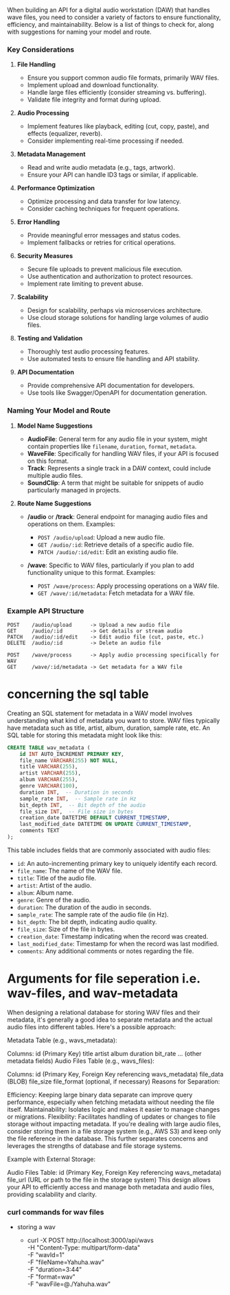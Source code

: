 When building an API for a digital audio workstation (DAW) that handles wave files, you need to consider a variety of factors to ensure functionality, efficiency, and maintainability. Below is a list of things to check for, along with suggestions for naming your model and route.

### Key Considerations

1. **File Handling**

   - Ensure you support common audio file formats, primarily WAV files.
   - Implement upload and download functionality.
   - Handle large files efficiently (consider streaming vs. buffering).
   - Validate file integrity and format during upload.

2. **Audio Processing**

   - Implement features like playback, editing (cut, copy, paste), and effects (equalizer, reverb).
   - Consider implementing real-time processing if needed.

3. **Metadata Management**

   - Read and write audio metadata (e.g., tags, artwork).
   - Ensure your API can handle ID3 tags or similar, if applicable.

4. **Performance Optimization**

   - Optimize processing and data transfer for low latency.
   - Consider caching techniques for frequent operations.

5. **Error Handling**

   - Provide meaningful error messages and status codes.
   - Implement fallbacks or retries for critical operations.

6. **Security Measures**

   - Secure file uploads to prevent malicious file execution.
   - Use authentication and authorization to protect resources.
   - Implement rate limiting to prevent abuse.

7. **Scalability**

   - Design for scalability, perhaps via microservices architecture.
   - Use cloud storage solutions for handling large volumes of audio files.

8. **Testing and Validation**

   - Thoroughly test audio processing features.
   - Use automated tests to ensure file handling and API stability.

9. **API Documentation**
   - Provide comprehensive API documentation for developers.
   - Use tools like Swagger/OpenAPI for documentation generation.

### Naming Your Model and Route

1. **Model Name Suggestions**

   - **AudioFile**: General term for any audio file in your system, might contain properties like `filename`, `duration`, `format`, `metadata`.
   - **WaveFile**: Specifically for handling WAV files, if your API is focused on this format.
   - **Track**: Represents a single track in a DAW context, could include multiple audio files.
   - **SoundClip**: A term that might be suitable for snippets of audio particularly managed in projects.

2. **Route Name Suggestions**

   - **/audio** or **/track**: General endpoint for managing audio files and operations on them. Examples:

     - `POST /audio/upload`: Upload a new audio file.
     - `GET /audio/:id`: Retrieve details of a specific audio file.
     - `PATCH /audio/:id/edit`: Edit an existing audio file.

   - **/wave**: Specific to WAV files, particularly if you plan to add functionality unique to this format. Examples:
     - `POST /wave/process`: Apply processing operations on a WAV file.
     - `GET /wave/:id/metadata`: Fetch metadata for a WAV file.

### Example API Structure

```plaintext
POST    /audio/upload      -> Upload a new audio file
GET     /audio/:id         -> Get details or stream audio
PATCH   /audio/:id/edit    -> Edit audio file (cut, paste, etc.)
DELETE  /audio/:id         -> Delete an audio file

POST    /wave/process      -> Apply audio processing specifically for WAV
GET     /wave/:id/metadata -> Get metadata for a WAV file
```

# concerning the sql table

Creating an SQL statement for metadata in a WAV model involves understanding what kind of metadata you want to store. WAV files typically have metadata such as title, artist, album, duration, sample rate, etc. An SQL table for storing this metadata might look like this:

```sql
CREATE TABLE wav_metadata (
    id INT AUTO_INCREMENT PRIMARY KEY,
    file_name VARCHAR(255) NOT NULL,
    title VARCHAR(255),
    artist VARCHAR(255),
    album VARCHAR(255),
    genre VARCHAR(100),
    duration INT,  -- Duration in seconds
    sample_rate INT,  -- Sample rate in Hz
    bit_depth INT,  -- Bit depth of the audio
    file_size INT,  -- File size in bytes
    creation_date DATETIME DEFAULT CURRENT_TIMESTAMP,
    last_modified_date DATETIME ON UPDATE CURRENT_TIMESTAMP,
    comments TEXT
);
```

This table includes fields that are commonly associated with audio files:

- `id`: An auto-incrementing primary key to uniquely identify each record.
- `file_name`: The name of the WAV file.
- `title`: Title of the audio file.
- `artist`: Artist of the audio.
- `album`: Album name.
- `genre`: Genre of the audio.
- `duration`: The duration of the audio in seconds.
- `sample_rate`: The sample rate of the audio file (in Hz).
- `bit_depth`: The bit depth, indicating audio quality.
- `file_size`: Size of the file in bytes.
- `creation_date`: Timestamp indicating when the record was created.
- `last_modified_date`: Timestamp for when the record was last modified.
- `comments`: Any additional comments or notes regarding the file.

# Arguments for file seperation i.e. wav-files, and wav-metadata

When designing a relational database for storing WAV files and their metadata, it's generally a good idea to separate metadata and the actual audio files into different tables. Here's a possible approach:

Metadata Table (e.g., wavs_metadata):

Columns:
id (Primary Key)
title
artist
album
duration
bit_rate
... (other metadata fields)
Audio Files Table (e.g., wavs_files):

Columns:
id (Primary Key, Foreign Key referencing wavs_metadata)
file_data (BLOB)
file_size
file_format (optional, if necessary)
Reasons for Separation:

Efficiency: Keeping large binary data separate can improve query performance, especially when fetching metadata without needing the file itself.
Maintainability: Isolates logic and makes it easier to manage changes or migrations.
Flexibility: Facilitates handling of updates or changes to file storage without impacting metadata.
If you're dealing with large audio files, consider storing them in a file storage system (e.g., AWS S3) and keep only the file reference in the database. This further separates concerns and leverages the strengths of database and file storage systems.

Example with External Storage:

Audio Files Table:
id (Primary Key, Foreign Key referencing wavs_metadata)
file_url (URL or path to the file in the storage system)
This design allows your API to efficiently access and manage both metadata and audio files, providing scalability and clarity.

### curl commands for wav files

- storing a wav

  - curl -X POST http://localhost:3000/api/wavs \
    -H "Content-Type: multipart/form-data" \
    -F "wavId=1" \
    -F "fileName=Yahuha.wav" \
    -F "duration=3:44" \
    -F "format=wav" \
    -F "wavFile=@./Yahuha.wav"
